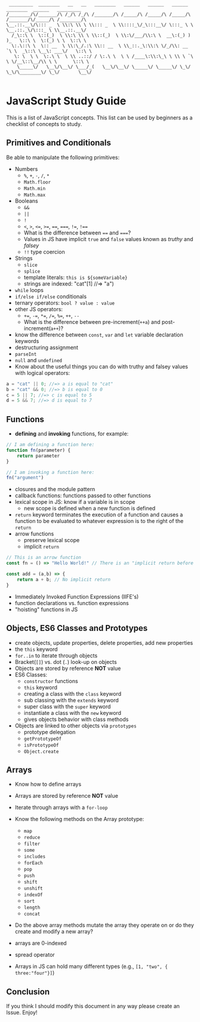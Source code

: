 ```
 _________  ________   __   __   ________   ______   ______   ______     ________  ______   _________  
/________/\/_______/\ /_/\ /_/\ /_______/\ /_____/\ /_____/\ /_____/\   /_______/\/_____/\ /________/\ 
\__.::.__\/\::: _  \ \\:\ \\ \ \\::: _  \ \\::::_\/_\:::__\/ \:::_ \ \  \__.::._\/\:::_ \ \\__.::.__\/ 
  /_\::\ \  \::(_)  \ \\:\ \\ \ \\::(_)  \ \\:\/___/\\:\ \  __\:(_) ) )_   \::\ \  \:(_) \ \  \::\ \   
  \:.\::\ \  \:: __  \ \\:\_/.:\ \\:: __  \ \\_::._\:\\:\ \/_/\\: __ `\ \  _\::\ \__\: ___\/   \::\ \  
   \: \  \ \  \:.\ \  \ \\ ..::/ / \:.\ \  \ \ /____\:\\:\_\ \ \\ \ `\ \ \/__\::\__/\\ \ \      \::\ \ 
    \_____\/   \__\/\__\/ \___/_(   \__\/\__\/ \_____\/ \_____\/ \_\/ \_\/\________\/ \_\/       \__\/ 
                                                                                                       
```

# JavaScript Study Guide

This is a list of JavaScript concepts. This list can be used by beginners as a checklist of concepts to study.

## Primitives and Conditionals

Be able to manipulate the following primitives: 

* Numbers 
    - `%`, `+`, `-`, `/`, `*`
    - `Math.floor` 
    - `Math.min`
    - `Math.max`
* Booleans 
    - `&&` 
    - `||`
    - `!`
    - `<`, `>`, `<=`, `>=`, `==`, `===`, `!=`, `!==`
    - What is the difference between `==` and `===`?
    - Values in JS have implicit `true` and `false` values known as *truthy* and *falsey*
    - `!!` type coercion
* Strings 
    - `slice`
    - `splice` 
    - template literals: `this is ${someVariable}`
    - strings are indexed: "cat"[1] //=> "a")
* `while` loops 
* `if/else if/else` conditionals 
* ternary operators: `bool ? value : value`
* other JS operators: 
    - `+=`, `-=`, `*=`, `/=`, `%=`, `++`, `--`
    - What is the difference between pre-increment(`++a`) and post-increment(`a++`)?
* know the difference between `const`, `var` and `let` variable declaration keywords
* destructuring assignment 
* `parseInt`
* `null` and `undefined`
* Know about the useful things you can do with truthy and falsey values with logical operators: 

```js
a = "cat" || 0; //=> a is equal to "cat"
b = "cat" && 0; //=> b is equal to 0
c = 5 || 7; //=> c is equal to 5 
d = 5 && 7; //=> d is equal to 7
```

## Functions 

* **defining** and **invoking** functions, for example: 

```js 
// I am defining a function here: 
function fn(parameter) {
    return parameter
}

// I am invoking a function here:
fn("argument")
```
* closures and the module pattern
* callback functions: functions passed to other functions
* lexical scope in JS: know if a variable is in scope 
    - new scope is defined when a new function is defined
* `return` keyword terminates the execution of a function and causes a function to be evaluated to whatever expression is to the right of the `return`
* arrow functions
    - preserve lexical scope 
    - implicit `return` 

```js
// This is an arrow function 
const fn = () => "Hello World!" // There is an "implicit return before the "Hello World" 

const add = (a,b) => {
    return a + b; // No implicit return 
}
```

* Immediately Invoked Function Expressions (IIFE's)
* function declarations vs. function expressions 
* "hoisting" functions in JS

## Objects, ES6 Classes and Prototypes

* create objects, update properties, delete properties, add new properties 
* the `this` keyword
* `for..in` to iterate through objects 
* Bracket(`[]`) vs. dot (`.`) look-up on objects
* Objects are stored by reference **NOT** value
* ES6 Classes: 
    - `constructor` functions 
    - `this` keyword
    - creating a class with the `class` keyword 
    - sub classing with the `extends` keyword 
    - super class with the `super` keyword
    - instantiate a class with the `new` keyword
    - gives objects behavior with class methods
* Objects are linked to other objects via `prototypes`
    - prototype delegation 
    - `getPrototypeOf`
    - `isPrototypeOf`
    - `Object.create`

## Arrays 

* Know how to define arrays 
* Arrays are stored by reference **NOT** value
* Iterate through arrays with a `for-loop`
* Know the following methods on the Array prototype: 
    - `map`
    - `reduce` 
    - `filter` 
    - `some` 
    - `includes` 
    - `forEach`
    - `pop`
    - `push`
    - `shift`
    - `unshift` 
    - `indexOf` 
    - `sort`
    - `length`
    - `concat`

* Do the above array methods mutate the array they operate on or do they create and modify a new array?
* arrays are 0-indexed
* spread operator
* Arrays in JS can hold many different types (e.g., `[1, "two", { three:"four"}]`)

## Conclusion 

If you think I should modify this document in any way please create an Issue. Enjoy!
